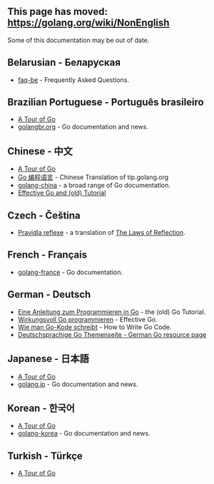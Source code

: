 ## This page has moved: https://golang.org/wiki/NonEnglish ##

Some of this documentation may be out of date.

## Belarusian - Беларуская ##

  * [faq-be](http://www.designcontest.com/show/faq-be) - Frequently Asked Questions.

## Brazilian Portuguese - Português brasileiro ##

  * [A Tour of Go](http://go-tour-br.appspot.com/)
  * [golangbr.org](http://golangbr.org/) - Go documentation and news.

## Chinese - 中文 ##

  * [A Tour of Go](http://go-tour-zh.appspot.com/)
  * [Go 编程语言](http://zh-golang.appspot.com/) - Chinese Translation of tip.golang.org
  * [golang-china](http://code.google.com/p/golang-china/) - a broad range of Go documentation.
  * [Effective Go and (old) Tutorial](http://code.google.com/p/ac-me/downloads/detail?name=fango.pdf)

## Czech - Čeština ##

  * [Pravidla reflexe](http://www.abclinuxu.cz/clanky/google-go-pravidla-reflexe) - a translation of [The Laws of Reflection](http://blog.golang.org/2011/09/laws-of-reflection.html).

## French - Français ##

  * [golang-france](http://code.google.com/p/golang-france/) - Go documentation.

## German - Deutsch ##

  * [Eine Anleitung zum Programmieren in Go](http://bitloeffel.de/DOC/golang/go_tutorial_de.html) - the (old) Go Tutorial.
  * [Wirkungsvoll Go programmieren](http://bitloeffel.de/DOC/golang/effective_go_de.html) - Effective Go.
  * [Wie man Go-Kode schreibt](http://bitloeffel.de/DOC/golang/code_de.html) - How to Write Go Code.
  * [Deutschsprachige Go Themenseite - German Go resource page](http://www.hweidner.de/golang)

## Japanese - 日本語 ##

  * [A Tour of Go](http://go-tour-jp.appspot.com/)
  * [golang.jp](http://golang.jp/) - Go documentation and news.


## Korean - 한국어 ##

  * [A Tour of Go](http://go-tour-kr.appspot.com)
  * [golang-korea](http://code.google.com/p/golang-korea) - Go documentation and news.

## Turkish - Türkçe ##

  * [A Tour of Go](http://tur.a.golang.org.tr/)

